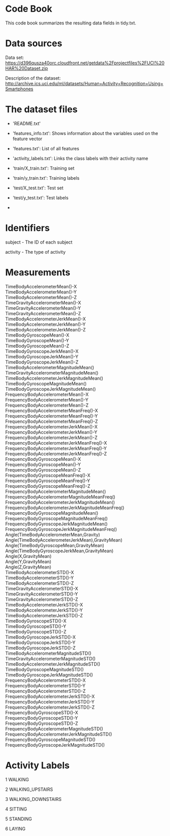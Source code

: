 # Code Book
This code book summarizes the resulting data fields in tidy.txt.

# Data sources
Data set: https://d396qusza40orc.cloudfront.net/getdata%2Fprojectfiles%2FUCI%20HAR%20Dataset.zip

Description of the dataset: http://archive.ics.uci.edu/ml/datasets/Human+Activity+Recognition+Using+Smartphones

# The dataset files

- 'README.txt'

- 'features_info.txt': Shows information about the variables used on the feature vector

- 'features.txt': List of all features

- 'activity_labels.txt': Links the class labels with their activity name

- 'train/X_train.txt': Training set

- 'train/y_train.txt': Training labels

- 'test/X_test.txt': Test set

- 'test/y_test.txt': Test labels
- 
# Identifiers
subject - The ID of each subject

activity - The type of activity

# Measurements
TimeBodyAccelerometerMean()-X                    
TimeBodyAccelerometerMean()-Y                    
TimeBodyAccelerometerMean()-Z                    
TimeGravityAccelerometerMean()-X                 
TimeGravityAccelerometerMean()-Y                 
TimeGravityAccelerometerMean()-Z                 
TimeBodyAccelerometerJerkMean()-X                
TimeBodyAccelerometerJerkMean()-Y                
TimeBodyAccelerometerJerkMean()-Z                
TimeBodyGyroscopeMean()-X                        
TimeBodyGyroscopeMean()-Y                        
TimeBodyGyroscopeMean()-Z                        
TimeBodyGyroscopeJerkMean()-X                    
TimeBodyGyroscopeJerkMean()-Y                    
TimeBodyGyroscopeJerkMean()-Z                    
TimeBodyAccelerometerMagnitudeMean()             
TimeGravityAccelerometerMagnitudeMean()          
TimeBodyAccelerometerJerkMagnitudeMean()         
TimeBodyGyroscopeMagnitudeMean()                 
TimeBodyGyroscopeJerkMagnitudeMean()             
FrequencyBodyAccelerometerMean()-X               
FrequencyBodyAccelerometerMean()-Y               
FrequencyBodyAccelerometerMean()-Z               
FrequencyBodyAccelerometerMeanFreq()-X           
FrequencyBodyAccelerometerMeanFreq()-Y           
FrequencyBodyAccelerometerMeanFreq()-Z           
FrequencyBodyAccelerometerJerkMean()-X           
FrequencyBodyAccelerometerJerkMean()-Y           
FrequencyBodyAccelerometerJerkMean()-Z           
FrequencyBodyAccelerometerJerkMeanFreq()-X       
FrequencyBodyAccelerometerJerkMeanFreq()-Y       
FrequencyBodyAccelerometerJerkMeanFreq()-Z       
FrequencyBodyGyroscopeMean()-X                   
FrequencyBodyGyroscopeMean()-Y                   
FrequencyBodyGyroscopeMean()-Z                   
FrequencyBodyGyroscopeMeanFreq()-X               
FrequencyBodyGyroscopeMeanFreq()-Y               
FrequencyBodyGyroscopeMeanFreq()-Z               
FrequencyBodyAccelerometerMagnitudeMean()        
FrequencyBodyAccelerometerMagnitudeMeanFreq()    
FrequencyBodyAccelerometerJerkMagnitudeMean()    
FrequencyBodyAccelerometerJerkMagnitudeMeanFreq()
FrequencyBodyGyroscopeMagnitudeMean()            
FrequencyBodyGyroscopeMagnitudeMeanFreq()        
FrequencyBodyGyroscopeJerkMagnitudeMean()        
FrequencyBodyGyroscopeJerkMagnitudeMeanFreq()    
Angle(TimeBodyAccelerometerMean,Gravity)         
Angle(TimeBodyAccelerometerJerkMean),GravityMean)
Angle(TimeBodyGyroscopeMean,GravityMean)         
Angle(TimeBodyGyroscopeJerkMean,GravityMean)     
Angle(X,GravityMean)                             
Angle(Y,GravityMean)                             
Angle(Z,GravityMean)                             
TimeBodyAccelerometerSTD()-X                     
TimeBodyAccelerometerSTD()-Y                     
TimeBodyAccelerometerSTD()-Z                     
TimeGravityAccelerometerSTD()-X                  
TimeGravityAccelerometerSTD()-Y                  
TimeGravityAccelerometerSTD()-Z                  
TimeBodyAccelerometerJerkSTD()-X                 
TimeBodyAccelerometerJerkSTD()-Y                 
TimeBodyAccelerometerJerkSTD()-Z                 
TimeBodyGyroscopeSTD()-X                         
TimeBodyGyroscopeSTD()-Y                         
TimeBodyGyroscopeSTD()-Z                         
TimeBodyGyroscopeJerkSTD()-X                     
TimeBodyGyroscopeJerkSTD()-Y                     
TimeBodyGyroscopeJerkSTD()-Z                     
TimeBodyAccelerometerMagnitudeSTD()              
TimeGravityAccelerometerMagnitudeSTD()           
TimeBodyAccelerometerJerkMagnitudeSTD()          
TimeBodyGyroscopeMagnitudeSTD()                  
TimeBodyGyroscopeJerkMagnitudeSTD()              
FrequencyBodyAccelerometerSTD()-X                
FrequencyBodyAccelerometerSTD()-Y                
FrequencyBodyAccelerometerSTD()-Z                
FrequencyBodyAccelerometerJerkSTD()-X            
FrequencyBodyAccelerometerJerkSTD()-Y            
FrequencyBodyAccelerometerJerkSTD()-Z            
FrequencyBodyGyroscopeSTD()-X                    
FrequencyBodyGyroscopeSTD()-Y                    
FrequencyBodyGyroscopeSTD()-Z                    
FrequencyBodyAccelerometerMagnitudeSTD()         
FrequencyBodyAccelerometerJerkMagnitudeSTD()     
FrequencyBodyGyroscopeMagnitudeSTD()             
FrequencyBodyGyroscopeJerkMagnitudeSTD()     

# Activity Labels
1 WALKING

2 WALKING_UPSTAIRS

3 WALKING_DOWNSTAIRS

4 SITTING

5 STANDING

6 LAYING
